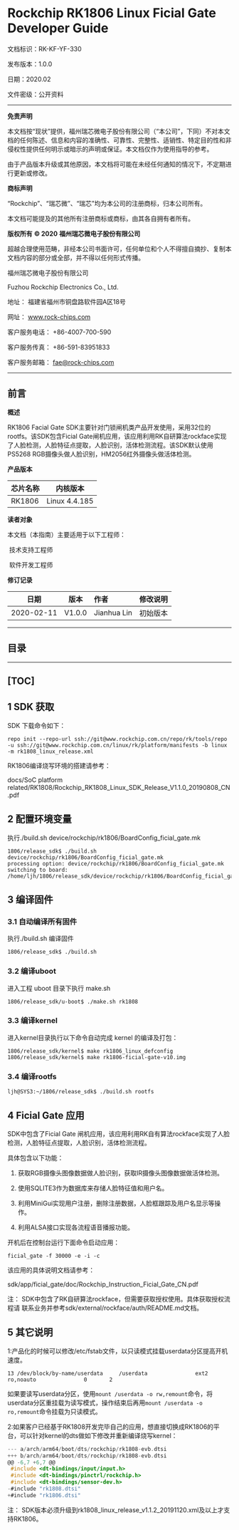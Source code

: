 # Rockchip RK1806 Linux Ficial Gate Developer Guide

文档标识：RK-KF-YF-330

发布版本：1.0.0

日期：2020.02

文件密级：公开资料

---

**免责声明**

本文档按“现状”提供，福州瑞芯微电子股份有限公司（“本公司”，下同）不对本文档的任何陈述、信息和内容的准确性、可靠性、完整性、适销性、特定目的性和非侵权性提供任何明示或暗示的声明或保证。本文档仅作为使用指导的参考。

由于产品版本升级或其他原因，本文档将可能在未经任何通知的情况下，不定期进行更新或修改。

**商标声明**

“Rockchip”、“瑞芯微”、“瑞芯”均为本公司的注册商标，归本公司所有。

本文档可能提及的其他所有注册商标或商标，由其各自拥有者所有。

**版权所有** **© 2020** **福州瑞芯微电子股份有限公司**

超越合理使用范畴，非经本公司书面许可，任何单位和个人不得擅自摘抄、复制本文档内容的部分或全部，并不得以任何形式传播。

福州瑞芯微电子股份有限公司

Fuzhou Rockchip Electronics Co., Ltd.

地址：     福建省福州市铜盘路软件园A区18号

网址：     www.rock-chips.com

客户服务电话： +86-4007-700-590

客户服务传真： +86-591-83951833

客户服务邮箱： fae@rock-chips.com

---

## **前言**

 **概述**

 RK1806 Facial Gate SDK主要针对门锁闸机类产品开发使用，采用32位的rootfs。该SDK包含Ficial Gate闸机应用，该应用利用RK自研算法rockface实现了人脸检测，人脸特征点提取，人脸识别，活体检测流程。该SDK默认使用PS5268 RGB摄像头做人脸识别，HM2056红外摄像头做活体检测。

**产品版本**

| **芯片名称** | **内核版本**  |
| ------------ | ------------- |
| RK1806       | Linux 4.4.185 |

**读者对象**

本文档（本指南）主要适用于以下工程师：

​    技术支持工程师

​    软件开发工程师

 **修订记录**

| **日期**   | **版本** | **作者**    | **修改说明** |
| ---------- | -------- | :---------- | ------------ |
| 2020-02-11 | V1.0.0   | Jianhua Lin | 初始版本     |

---

## **目录**

---
[TOC]
---

## 1 **SDK** 获取

SDK 下载命令如下：

```shell
repo init --repo-url ssh://git@www.rockchip.com.cn/repo/rk/tools/repo -u ssh://git@www.rockchip.com.cn/linux/rk/platform/manifests -b linux -m rk1808_linux_release.xml
```

RK1806编译烧写环境的搭建请参考：

docs/SoC platform related/RK1808/Rockchip_RK1808_Linux_SDK_Release_V1.1.0_20190808_CN.pdf

## 2 **配置环境变量**

执行./build.sh device/rockchip/rk1806/BoardConfig_ficial_gate.mk

```shell
1806/release_sdk$ ./build.sh device/rockchip/rk1806/BoardConfig_ficial_gate.mk
processing option: device/rockchip/rk1806/BoardConfig_ficial_gate.mk
switching to board: /home/ljh/1806/release_sdk/device/rockchip/rk1806/BoardConfig_ficial_gate.mk
```

## 3 **编译固件**

### 3.1 **自动编译所有固件**

执行./build.sh 编译固件

```shell
1806/release_sdk$ ./build.sh
```

### 3.2 **编译uboot**

进入工程 uboot 目录下执行 make.sh

```shell
1806/release_sdk/u-boot$ ./make.sh rk1808
```

### 3.3 **编译kernel**

进入kernel目录执行以下命令自动完成 kernel 的编译及打包：

```shell
1806/release_sdk/kernel$ make rk1806_linux_defconfig
1806/release_sdk/kernel$ make rk1806-ficial-gate-v10.img
```

### 3.4 **编译rootfs**

```shell
ljh@SYS3:~/1806/release_sdk$ ./build.sh rootfs
```

## 4 **Ficial Gate 应用**

SDK中包含了Ficial Gate 闸机应用，该应用利用RK自有算法rockface实现了人脸检测，人脸特征点提取，人脸识别，活体检测流程。

具体包含以下功能：

1. 获取RGB摄像头图像数据做人脸识别，获取IR摄像头图像数据做活体检测。

2. 使用SQLITE3作为数据库来存储人脸特征值和用户名。

3. 利用MiniGui实现用户注册，删除注册数据，人脸框跟踪及用户名显示等操作。

4. 利用ALSA接口实现各流程语音播报功能。

开机后在控制台运行下面命令启动应用：

```shell
ficial_gate -f 30000 -e -i -c
```

该应用的具体说明文档请参考：

 sdk/app/ficial_gate/doc/Rockchip_Instruction_Ficial_Gate_CN.pdf

注： SDK中包含了RK自研算法rockface，但需要获取授权使用。具体获取授权流程请 联系业务并参考sdk/external/rockface/auth/README.md文档。

## 5 **其它说明**

1:产品化的时候可以修改/etc/fstab文件，以只读模式挂载userdata分区提高开机速度。

```shell
13 /dev/block/by-name/userdata     /userdata               ext2            ro,noauto               0       2
```

如果要读写userdata分区，使用`mount /userdata -o rw,remount`命令，将userdata分区重挂载为读写模式，操作结束后再用`mount /userdata -o ro,remount`命令挂载为只读模式。

2:如果客户已经基于RK1808开发完毕自己的应用，想直接切换成RK1806的平台，可以针对kernel的dts做如下修改并重新编译烧写kernel：

```c
--- a/arch/arm64/boot/dts/rockchip/rk1808-evb.dtsi
+++ b/arch/arm64/boot/dts/rockchip/rk1808-evb.dtsi
@@ -6,7 +6,7 @@
 #include <dt-bindings/input/input.h>
 #include <dt-bindings/pinctrl/rockchip.h>
 #include <dt-bindings/sensor-dev.h>
-#include "rk1808.dtsi"
+#include "rk1806.dtsi"
```

 注： SDK版本必须升级到rk1808_linux_release_v1.1.2_20191120.xml及以上才支持RK1806。
